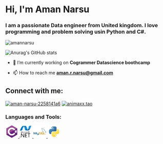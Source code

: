 # Hi, I'm Aman Narsu
### I am a passionate Data engineer from United kingdom. I love programming and problem solving usin Python and C#.

<p align="left"> <img src="https://komarev.com/ghpvc/?username=amannarsu&label=Profile%20views&color=0e75b6&style=flat" alt="amannarsu" /> </p>

![Anurag's GitHub stats](https://github-readme-stats.vercel.app/api?username=amannarsu&show_icons=true)

- 🔭 I’m currently working on **Cogrammer Datascience boothcamp**

- 📫 How to reach me **aman.r.narsu@gmail.com**

## Connect with me:

<a href="https://linkedin.com/in/aman-narsu-2258141a6" target="blank"><img align="center" src="https://raw.githubusercontent.com/rahuldkjain/github-profile-readme-generator/master/src/images/icons/Social/linked-in-alt.svg" alt="aman-narsu-2258141a6" height="30" width="40" /></a>
<a href="https://fb.com/animaxx.tao" target="blank"><img align="center" src="https://raw.githubusercontent.com/rahuldkjain/github-profile-readme-generator/master/src/images/icons/Social/facebook.svg" alt="animaxx.tao" height="30" width="40" /></a>
</p>

<h3 align="left">Languages and Tools:</h3>
<p align="left"> <a href="https://www.w3schools.com/cs/" target="_blank" rel="noreferrer"> <img src="https://raw.githubusercontent.com/devicons/devicon/master/icons/csharp/csharp-original.svg" alt="csharp" width="40" height="40"/> </a> <a href="https://dotnet.microsoft.com/" target="_blank" rel="noreferrer"> <img src="https://raw.githubusercontent.com/devicons/devicon/master/icons/dot-net/dot-net-original-wordmark.svg" alt="dotnet" width="40" height="40"/> </a> <a href="https://www.mysql.com/" target="_blank" rel="noreferrer"> <img src="https://raw.githubusercontent.com/devicons/devicon/master/icons/mysql/mysql-original-wordmark.svg" alt="mysql" width="40" height="40"/> </a> <a href="https://www.python.org" target="_blank" rel="noreferrer"> <img src="https://raw.githubusercontent.com/devicons/devicon/master/icons/python/python-original.svg" alt="python" width="40" height="40"/> </a> </p>
